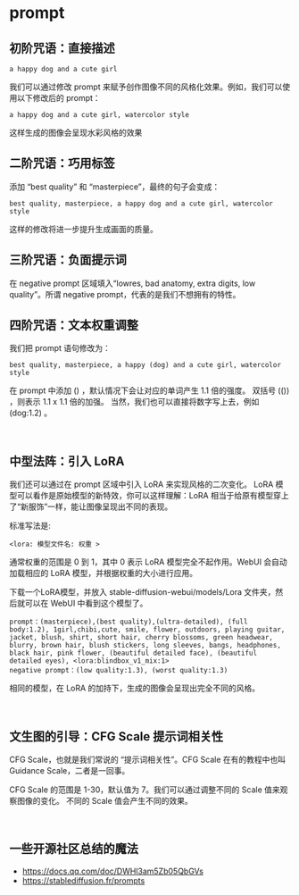 # prompt

## 初阶咒语：直接描述
```
a happy dog and a cute girl
```
我们可以通过修改 prompt 来赋予创作图像不同的风格化效果。例如，我们可以使用以下修改后的 prompt： 
```
a happy dog and a cute girl, watercolor style
```
这样生成的图像会呈现水彩风格的效果

## 二阶咒语：巧用标签
添加 “best quality” 和 “masterpiece”，最终的句子会变成：
```
best quality, masterpiece, a happy dog and a cute girl, watercolor style
```
这样的修改将进一步提升生成画面的质量。

## 三阶咒语：负面提示词
在 negative prompt 区域填入“lowres, bad anatomy, extra digits, low quality”。所谓 negative prompt，代表的是我们不想拥有的特性。

## 四阶咒语：文本权重调整
我们把 prompt 语句修改为：
```
best quality, masterpiece, a happy (dog) and a cute girl, watercolor style
```
在 prompt 中添加 () ，默认情况下会让对应的单词产生 1.1 倍的强度。
双括号 (()) ，则表示 1.1 x 1.1 倍的加强。
当然，我们也可以直接将数字写上去，例如 (dog:1.2) 。

<br>

## 中型法阵：引入 LoRA
我们还可以通过在 prompt 区域中引入 LoRA 来实现风格的二次变化。
LoRA 模型可以看作是原始模型的新特效，你可以这样理解：LoRA 相当于给原有模型穿上了“新服饰”一样，能让图像呈现出不同的表现。

标准写法是:
```
<lora: 模型文件名: 权重 >
```
通常权重的范围是 0 到 1，其中 0 表示 LoRA 模型完全不起作用。WebUI 会自动加载相应的 LoRA 模型，并根据权重的大小进行应用。

下载一个LoRA模型，并放入 stable-diffusion-webui/models/Lora 文件夹，然后就可以在 WebUI 中看到这个模型了。
```
prompt：(masterpiece),(best quality),(ultra-detailed), (full body:1.2), 1girl,chibi,cute, smile, flower, outdoors, playing guitar, jacket, blush, shirt, short hair, cherry blossoms, green headwear, blurry, brown hair, blush stickers, long sleeves, bangs, headphones, black hair, pink flower, (beautiful detailed face), (beautiful detailed eyes), <lora:blindbox_v1_mix:1>
negative prompt：(low quality:1.3), (worst quality:1.3)
```
相同的模型，在 LoRA 的加持下，生成的图像会呈现出完全不同的风格。

<br>

## 文生图的引导：CFG Scale 提示词相关性
CFG Scale，也就是我们常说的 “提示词相关性”。CFG Scale 在有的教程中也叫 Guidance Scale，二者是一回事。

CFG Scale 的范围是 1-30，默认值为 7。我们可以通过调整不同的 Scale 值来观察图像的变化。
不同的 Scale 值会产生不同的效果。

<br>

## 一些开源社区总结的魔法
- https://docs.qq.com/doc/DWHl3am5Zb05QbGVs
- https://stablediffusion.fr/prompts